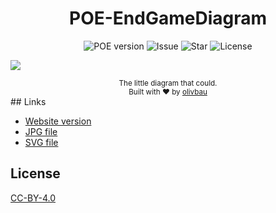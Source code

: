 <h1 align="center">POE-EndGameDiagram</h1>

<div align="center">
  <img src="https://img.shields.io/badge/POE%20version-3.3.2-brightgreen.svg?style=flat-square" alt="POE version"/>
  <img src="https://img.shields.io/github/issues/olivbau/POE-EndGameDiagram.svg?style=flat-square" alt="Issue"/>
  <img src="https://img.shields.io/github/stars/olivbau/POE-EndGameDiagram.svg?style=flat-square" alt="Star"/>
  <img src="https://img.shields.io/github/license/olivbau/POE-EndGameDiagram.svg?style=flat-square" alt="License"/>
</div>

![](https://raw.githubusercontent.com/olivbau/POE-EndGameDiagram/master/POE-EndGameDiagram.jpg)

<div align="center">
    <sub>The little diagram that could.</sub>
    <br>
    <sup>Built with ❤︎ by <a href="https://github.com/olivbau/">olivbau</a></sup>
</div>
## Links

- [Website version](https://olivbau.github.io/POE-EndGameDiagram/)
- [JPG file](https://raw.githubusercontent.com/olivbau/POE-EndGameDiagram/master/POE-EndGameDiagram.jpg)
- [SVG file](https://olivbau.github.io/POE-EndGameDiagram/POE-EndGameDiagram.svg)

## License

[CC-BY-4.0](https://creativecommons.org/licenses/by/4.0/)
